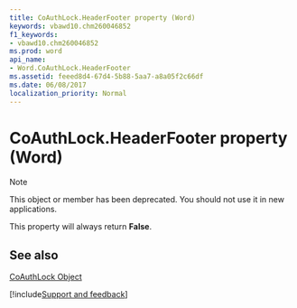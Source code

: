 ```yaml
---
title: CoAuthLock.HeaderFooter property (Word)
keywords: vbawd10.chm260046852
f1_keywords:
- vbawd10.chm260046852
ms.prod: word
api_name:
- Word.CoAuthLock.HeaderFooter
ms.assetid: feeed8d4-67d4-5b88-5aa7-a8a05f2c66df
ms.date: 06/08/2017
localization_priority: Normal
---
```



# CoAuthLock.HeaderFooter property (Word)

> [!NOTE] 
> This object or member has been deprecated. You should not use it in new applications.

This property will always return  **False**.

## See also


[CoAuthLock Object](Word.CoAuthLock.md)

[!include[Support and feedback](~/includes/feedback-boilerplate.md)]